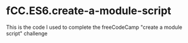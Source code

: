 # fCC.ES6.create-a-module-script
This is the code I used to complete the freeCodeCamp "create a module script" challenge
